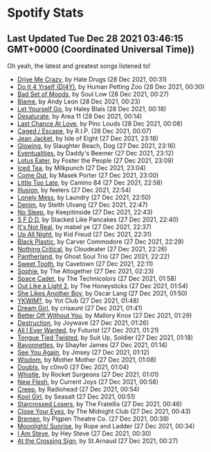 
# Spotify Stats
## Last Updated Tue Dec 28 2021 03:46:15 GMT+0000 (Coordinated Universal Time))

Oh yeah, the latest and greatest songs listened to!

- [Drive Me Crazy](https://www.last.fm/music/Hate+Drugs/_/Drive+Me+Crazy), by Hate Drugs (28 Dec 2021, 00:31)
- [Do It 4 Yrself (DI4Y)](https://www.last.fm/music/Human+Petting+Zoo/_/Do+It+4+Yrself+(DI4Y)), by Human Petting Zoo (28 Dec 2021, 00:30)
- [Bad Set of Moods](https://www.last.fm/music/Soul+Low/_/Bad+Set+of+Moods), by Soul Low (28 Dec 2021, 00:27)
- [Blame](https://www.last.fm/music/Andy+Leon/_/Blame), by Andy Leon (28 Dec 2021, 00:23)
- [Let Yourself Go](https://www.last.fm/music/Haley+Blais/_/Let+Yourself+Go), by Haley Blais (28 Dec 2021, 00:18)
- [Desaturate](https://www.last.fm/music/Area+11/_/Desaturate), by Area 11 (28 Dec 2021, 00:14)
- [Last Chance At Love](https://www.last.fm/music/Pinc+Louds/_/Last+Chance+At+Love), by Pinc Louds (28 Dec 2021, 00:08)
- [Caged / Escape](https://www.last.fm/music/R.I.P./_/Caged+%2F+Escape), by R.I.P. (28 Dec 2021, 00:07)
- [Jean Jacket](https://www.last.fm/music/Isle+of+Eight/_/Jean+Jacket), by Isle of Eight (27 Dec 2021, 23:18)
- [Glowing](https://www.last.fm/music/Slaughter+Beach,+Dog/_/Glowing), by Slaughter Beach, Dog (27 Dec 2021, 23:16)
- [Eventualities](https://www.last.fm/music/Daddy%27s+Beemer/_/Eventualities), by Daddy's Beemer (27 Dec 2021, 23:12)
- [Lotus Eater](https://www.last.fm/music/Foster+the+People/_/Lotus+Eater), by Foster the People (27 Dec 2021, 23:09)
- [Iced Tea](https://www.last.fm/music/Milkpunch/_/Iced+Tea), by Milkpunch (27 Dec 2021, 23:04)
- [Come Out](https://www.last.fm/music/Masek+Porter/_/Come+Out), by Masek Porter (27 Dec 2021, 23:00)
- [Little Too Late](https://www.last.fm/music/Camino+84/_/Little+Too+Late), by Camino 84 (27 Dec 2021, 22:58)
- [Illusion](https://www.last.fm/music/feelers/_/Illusion), by feelers (27 Dec 2021, 22:54)
- [Lonely Mess](https://www.last.fm/music/Laundry/_/Lonely+Mess), by Laundry (27 Dec 2021, 22:50)
- [Denim](https://www.last.fm/music/Stelth+Ulvang/_/Denim), by Stelth Ulvang (27 Dec 2021, 22:47)
- [No Sleep](https://www.last.fm/music/Keepitinside/_/No+Sleep), by Keepitinside (27 Dec 2021, 22:43)
- [S F D D](https://www.last.fm/music/Stacked+Like+Pancakes/_/S+F+D+D), by Stacked Like Pancakes (27 Dec 2021, 22:40)
- [It's Not Real](https://www.last.fm/music/mabel+ye/_/It%27s+Not+Real), by mabel ye (27 Dec 2021, 22:37)
- [Up All Night](https://www.last.fm/music/Kid+Freud/_/Up+All+Night), by Kid Freud (27 Dec 2021, 22:31)
- [Black Plastic](https://www.last.fm/music/Carver+Commodore/_/Black+Plastic), by Carver Commodore (27 Dec 2021, 22:29)
- [Nothing Critical](https://www.last.fm/music/Cloudeater/_/Nothing+Critical), by Cloudeater (27 Dec 2021, 22:26)
- [Pantherland](https://www.last.fm/music/Ghost+Soul+Trio/_/Pantherland), by Ghost Soul Trio (27 Dec 2021, 22:22)
- [Sweet Tooth](https://www.last.fm/music/Cavetown/_/Sweet+Tooth), by Cavetown (27 Dec 2021, 22:11)
- [Sophie](https://www.last.fm/music/The+Altogether/_/Sophie), by The Altogether (27 Dec 2021, 02:23)
- [Space Cadet](https://www.last.fm/music/The+Technicolors/_/Space+Cadet), by The Technicolors (27 Dec 2021, 01:58)
- [Out Like a Light 2](https://www.last.fm/music/The+Honeysticks/_/Out+Like+a+Light+2), by The Honeysticks (27 Dec 2021, 01:54)
- [She Likes Another Boy](https://www.last.fm/music/Oscar+Lang/_/She+Likes+Another+Boy), by Oscar Lang (27 Dec 2021, 01:50)
- [YKWIM?](https://www.last.fm/music/Yot+Club/_/YKWIM%3F), by Yot Club (27 Dec 2021, 01:48)
- [Dream Girl](https://www.last.fm/music/crisaunt/_/Dream+Girl), by crisaunt (27 Dec 2021, 01:41)
- [Better Off Without You](https://www.last.fm/music/Mallory+Knox/_/Better+Off+Without+You), by Mallory Knox (27 Dec 2021, 01:29)
- [Destruction](https://www.last.fm/music/Joywave/_/Destruction), by Joywave (27 Dec 2021, 01:26)
- [All I Ever Wanted](https://www.last.fm/music/Futurist/_/All+I+Ever+Wanted), by Futurist (27 Dec 2021, 01:21)
- [Tongue Tied Twisted](https://www.last.fm/music/Suit+Up,+Soldier/_/Tongue+Tied+Twisted), by Suit Up, Soldier (27 Dec 2021, 01:18)
- [Bayonnettes](https://www.last.fm/music/Shayfer+James/_/Bayonnettes), by Shayfer James (27 Dec 2021, 01:14)
- [See You Again](https://www.last.fm/music/Jmsey/_/See+You+Again), by Jmsey (27 Dec 2021, 01:12)
- [Wisdom](https://www.last.fm/music/Mother+Mother/_/Wisdom), by Mother Mother (27 Dec 2021, 01:08)
- [Doubts](https://www.last.fm/music/c0nv0/_/Doubts), by c0nv0 (27 Dec 2021, 01:04)
- [Whistle](https://www.last.fm/music/Rocket+Surgeons/_/Whistle), by Rocket Surgeons (27 Dec 2021, 01:01)
- [New Flesh](https://www.last.fm/music/Current+Joys/_/New+Flesh), by Current Joys (27 Dec 2021, 00:58)
- [Creep](https://www.last.fm/music/Radiohead/_/Creep), by Radiohead (27 Dec 2021, 00:54)
- [Kool Girl](https://www.last.fm/music/Seasalt/_/Kool+Girl), by Seasalt (27 Dec 2021, 00:51)
- [Starcrossed Losers](https://www.last.fm/music/The+Fratellis/_/Starcrossed+Losers), by The Fratellis (27 Dec 2021, 00:46)
- [Close Your Eyes](https://www.last.fm/music/The+Midnight+Club/_/Close+Your+Eyes), by The Midnight Club (27 Dec 2021, 00:43)
- [Bremen](https://www.last.fm/music/Pigpen+Theatre+Co./_/Bremen), by Pigpen Theatre Co. (27 Dec 2021, 00:39)
- [Moonlight/ Sunrise](https://www.last.fm/music/Rope+and+Ladder/_/Moonlight%2F+Sunrise), by Rope and Ladder (27 Dec 2021, 00:34)
- [I Am Steve](https://www.last.fm/music/Hey+Steve/_/I+Am+Steve), by Hey Steve (27 Dec 2021, 00:30)
- [At the Crossing Sign](https://www.last.fm/music/St.Arnaud/_/At+the+Crossing+Sign), by St.Arnaud (27 Dec 2021, 00:27)
